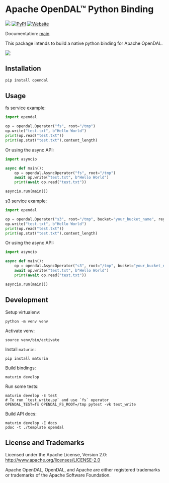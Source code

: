 # Apache OpenDAL™ Python Binding

![](https://img.shields.io/badge/status-released-blue)
[![PyPI](https://img.shields.io/pypi/v/opendal.svg?logo=PyPI)](https://pypi.org/project/opendal/)
[![Website](https://img.shields.io/badge/opendal-OpenDAL_Website-red?logo=Apache&logoColor=red)](https://opendal.apache.org/docs/python/)

Documentation: [main](https://opendal.apache.org/docs/python/)

This package intends to build a native python binding for Apache OpenDAL.

![](https://github.com/apache/opendal/assets/5351546/87bbf6e5-f19e-449a-b368-3e283016c887)

## Installation

```bash
pip install opendal
```

## Usage

fs service example:
```python
import opendal

op = opendal.Operator("fs", root="/tmp")
op.write("test.txt", b"Hello World")
print(op.read("test.txt"))
print(op.stat("test.txt").content_length)
```

Or using the async API:

```python
import asyncio

async def main():
    op = opendal.AsyncOperator("fs", root="/tmp")
    await op.write("test.txt", b"Hello World")
    print(await op.read("test.txt"))

asyncio.run(main())
```

s3 service example:
```python
import opendal

op = opendal.Operator("s3", root="/tmp", bucket="your_bucket_name", region="your_region")
op.write("test.txt", b"Hello World")
print(op.read("test.txt"))
print(op.stat("test.txt").content_length)
```

Or using the async API:

```python
import asyncio

async def main():
    op = opendal.AsyncOperator("s3", root="/tmp", bucket="your_bucket_name", region="your_region")
    await op.write("test.txt", b"Hello World")
    print(await op.read("test.txt"))

asyncio.run(main())
```


## Development

Setup virtualenv:

```shell
python -m venv venv
```

Activate venv:

```shell
source venv/bin/activate
````

Install `maturin`:

```shell
pip install maturin
```

Build bindings:

```shell
maturin develop
```

Run some tests:

```shell
maturin develop -E test
# To run `test_write.py` and use `fs` operator
OPENDAL_TEST=fs OPENDAL_FS_ROOT=/tmp pytest -vk test_write
```

Build API docs:

```shell
maturin develop -E docs
pdoc -t ./template opendal
```

## License and Trademarks

Licensed under the Apache License, Version 2.0: http://www.apache.org/licenses/LICENSE-2.0

Apache OpenDAL, OpenDAL, and Apache are either registered trademarks or trademarks of the Apache Software Foundation.
